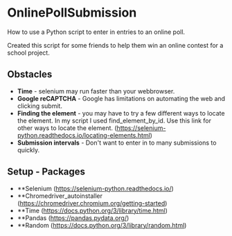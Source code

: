 # OnlinePollSubmission
How to use a Python script to enter in entries to an online poll.

Created this script for some friends to help them win an online contest for a school project. 

## Obstacles
  + **Time** - selenium may run faster than your webbrowser.
  + **Google reCAPTCHA** - Google has limitations on automating the web and clicking submit.
  + **Finding the element** - you may have to try a few different ways to locate the element. In my script I used find_element_by_id.
                          Use this link for other ways to locate the element. (https://selenium-python.readthedocs.io/locating-elements.html)
  + **Submission intervals** - Don't want to enter in to many submissions to quickly. 
  
## Setup - Packages
  - **Selenium (https://selenium-python.readthedocs.io/)
  - **Chromedriver_autoinstaller (https://chromedriver.chromium.org/getting-started)
  - **Time (https://docs.python.org/3/library/time.html)
  - **Pandas (https://pandas.pydata.org/)
  - **Random (https://docs.python.org/3/library/random.html)
